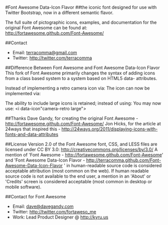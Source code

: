 #Font Awesome Data-Icon Flavor
##the iconic font designed for use with Twitter Bootstrap, now in a different semantic flavor.

The full suite of pictographic icons, examples, and documentation for the original Font Awesome can be found at:
http://fortawesome.github.com/Font-Awesome/

##Contact
- Email: terracomma@gmail.com
- Twitter: http://twitter.com/terracomma

##Difference Between Font Awesome and Font Awesome Data-Icon Flavor
This fork of Font Awesome primarily changes the syntax of adding icons from a class based system to a system based on HTML5 data- attributes.

Instead of implementing a retro camera icon via:
	<i class="icon-camera-retro"></i>
The icon can now be implemented via:
	<i data-icon="retro-camera"></i>

The ability to include large icons is retained; instead of using:
	<i class="icon-camera-retro icon-large"></i>
You may now use:
	<i data-icon"camera-retro large"></i>

##Thanks
Dave Gandy, for creating the original Font Awesome - http://fortawesome.github.com/Font-Awesome/
Jon Hicks, for the article at 24ways that inspired this - http://24ways.org/2011/displaying-icons-with-fonts-and-data-attributes

##License
Version 2.0 of the Font Awesome font, CSS, and LESS files are licensed under CC BY 3.0:
http://creativecommons.org/licenses/by/3.0/
A mention of 'Font Awesome - http://fortawesome.github.com/Font-Awesome'
and 'Font Awesome Data-Icon Flavor - http://terracomma.github.com/Font-Awesome-Data-Icon-Flavor '
in human-readable source code is considered acceptable attribution (most common on the
web). If human readable source code is not available to the end user, a mention in an 'About' 
or 'Credits' screen is considered acceptable (most common in desktop or mobile software).

##Contact for Font Awesome
- Email: dave@davegandy.com
- Twitter: http://twitter.com/fortaweso_me
- Work: Lead Product Designer @ http://kyru.us